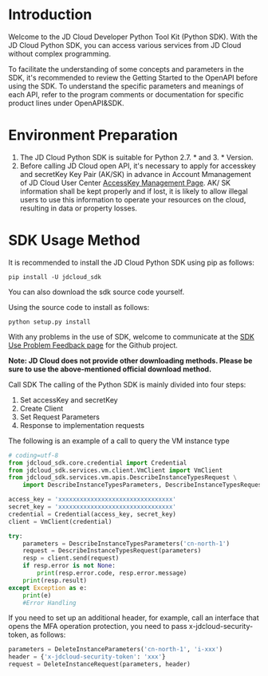
# Introduction #
  Welcome to the JD Cloud Developer Python Tool Kit (Python SDK). With the JD Cloud Python SDK, you can access various services from JD Cloud without complex programming. 

  To facilitate the understanding of some concepts and parameters in the SDK, it's recommended to review the Getting Started to the OpenAPI before using the SDK. To understand the specific parameters and meanings of each API, refer to the program comments or documentation for specific product lines under OpenAPI&SDK.

# Environment Preparation #

1. The JD Cloud Python SDK is suitable for Python 2.7. * and 3. * Version.
2. Before calling JD Cloud open API, it's necessary to apply for accesskey and secretKey Key Pair (AK/SK) in advance in Account Mmanagement of JD Cloud User Center [AccessKey Management Page](https://uc.jdcloud.com/accesskey/index). AK/ SK information shall be kept properly and if lost, it is likely to allow illegal users to use this information to operate your resources on the cloud, resulting in data or property losses.

# SDK Usage Method #
It is recommended to install the JD Cloud Python SDK using pip as follows:

	pip install -U jdcloud_sdk
You can also download the sdk source code yourself.

Using the source code to install as follows:

	python setup.py install
 
With any problems in the use of SDK, welcome to communicate at the [SDK Use Problem Feedback page](https://github.com/jdcloud-api/jdcloud-sdk-python/issues) for the Github project.

**Note: JD Cloud does not provide other downloading methods. Please be sure to use the above-mentioned official download method.**
 
Call SDK
The calling of the Python SDK is mainly divided into four steps:

1. Set accessKey and secretKey
2. Create Client
3. Set Request Parameters
4. Response to implementation requests

The following is an example of a call to query the VM instance type

```python
# coding=utf-8
from jdcloud_sdk.core.credential import Credential
from jdcloud_sdk.services.vm.client.VmClient import VmClient
from jdcloud_sdk.services.vm.apis.DescribeInstanceTypesRequest \
    import DescribeInstanceTypesParameters, DescribeInstanceTypesRequest

access_key = 'xxxxxxxxxxxxxxxxxxxxxxxxxxxxxxxx'
secret_key = 'xxxxxxxxxxxxxxxxxxxxxxxxxxxxxxxx'
credential = Credential(access_key, secret_key)
client = VmClient(credential)

try:
    parameters = DescribeInstanceTypesParameters('cn-north-1')
    request = DescribeInstanceTypesRequest(parameters)
    resp = client.send(request)
    if resp.error is not None:
        print(resp.error.code, resp.error.message)
    print(resp.result)
except Exception as e:
    print(e)
    #Error Handling
```

If you need to set up an additional header, for example, call an interface that opens the MFA operation protection, you need to pass x-jdcloud-security-token, as follows:
```python
parameters = DeleteInstanceParameters('cn-north-1', 'i-xxx')
header = {'x-jdcloud-security-token': 'xxx'} 
request = DeleteInstanceRequest(parameters, header)
```
